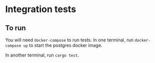 # Integration tests

## To run

You will need `docker-compose` to run tests. In one terminal, run `docker-compose up` to start the postgres docker image.

In another terminal, run `cargo test`.
